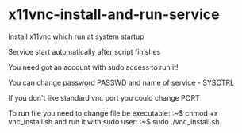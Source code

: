 # x11vnc-install-and-run-service
Install x11vnc which run at system startup

Service start automatically after script finishes

You need got an account with sudo access to run it!

You can change password PASSWD and name of service - SYSCTRL

If you don't like standard vnc port you could change PORT

To run file you need to change file be executable:
:~$ chmod +x vnc_install.sh
and run it with sudo user:
:~$ sudo ./vnc_install.sh
